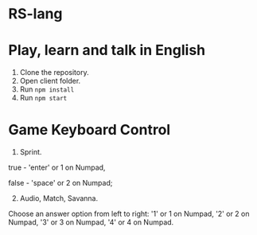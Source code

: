 # RS-lang

# Play, learn and talk in English

1. Сlone the repository.
2. Open client folder.
3. Run `npm install`
4. Run `npm start`

# Game Keyboard Control

1. Sprint.

true - 'enter' or 1 on Numpad,

false - 'space' or 2 on Numpad;

2. Audio, Match, Savanna.

Choose an answer option from left to right:
'1' or 1 on Numpad,
'2' or 2 on Numpad,
'3' or 3 on Numpad,
'4' or 4 on Numpad.
